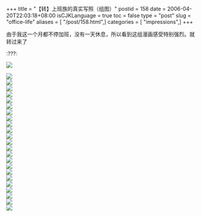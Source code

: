 +++
title = "【转】上班族的真实写照（组图）"
postid = 158
date = 2006-04-20T22:03:18+08:00
isCJKLanguage = true
toc = false
type = "post"
slug = "office-life"
aliases = [ "/post/158.html",]
categories = [ "impressions",]
+++


由于我这一个月都不停加班，没有一天休息，所以看到这组漫画感受特别强烈。就转过来了

:???:

![](/uploads/2006/04/sbz01.jpg)  
<!--more-->  
![](/uploads/2006/04/sbz02.jpg)  
![](/uploads/2006/04/sbz03.jpg)  
![](/uploads/2006/04/sbz04.jpg)  
![](/uploads/2006/04/sbz05.jpg)  
![](/uploads/2006/04/sbz06.jpg)  
![](/uploads/2006/04/sbz07.jpg)  
![](/uploads/2006/04/sbz08.jpg)  
![](/uploads/2006/04/sbz09.jpg)  
![](/uploads/2006/04/sbz10.jpg)  
![](/uploads/2006/04/sbz11.jpg)  
![](/uploads/2006/04/sbz12.jpg)  
![](/uploads/2006/04/sbz13.jpg)  
![](/uploads/2006/04/sbz14.jpg)  
![](/uploads/2006/04/sbz15.jpg)  
![](/uploads/2006/04/sbz16.jpg)  
![](/uploads/2006/04/sbz17.jpg)  
![](/uploads/2006/04/sbz18.jpg)  
![](/uploads/2006/04/sbz19.jpg)  
![](/uploads/2006/04/sbz20.jpg)  
![](/uploads/2006/04/sbz21.jpg)  
![](/uploads/2006/04/sbz22.jpg)  
![](/uploads/2006/04/sbz23.jpg)  
![](/uploads/2006/04/sbz24.jpg)

